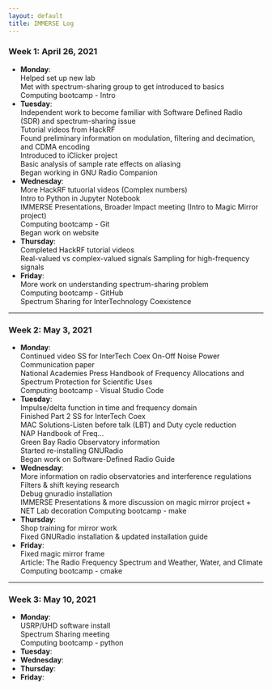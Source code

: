 ```yaml
---
layout: default
title: IMMERSE Log
---
```


### Week 1: April 26, 2021

* **Monday**:  
    Helped set up new lab  
    Met with spectrum-sharing group to get introduced to basics  
    Computing bootcamp - Intro  
* **Tuesday**:  
    Independent work to become familiar with Software Defined Radio (SDR) and spectrum-sharing issue  
        Tutorial videos from HackRF  
        Found preliminary information on modulation, filtering and decimation, and CDMA encoding  
        Introduced to iClicker project  
    Basic analysis of sample rate effects on aliasing  
    Began working in GNU Radio Companion  
* **Wednesday**:  
    More HackRF tutuorial videos (Complex numbers)  
    Intro to Python in Jupyter Notebook  
    IMMERSE Presentations, Broader Impact meeting (Intro to Magic Mirror project)  
    Computing bootcamp - Git  
    Began work on website  
* **Thursday**:   
    Completed HackRF tutorial videos  
        Real-valued vs complex-valued signals
        Sampling for high-frequency signals
* **Friday**:  
    More work on understanding spectrum-sharing problem  
    Computing bootcamp - GitHub  
    Spectrum Sharing for InterTechnology Coexistence  

***
### Week 2: May 3, 2021

* **Monday**:  
    Continued video SS for InterTech Coex
    On-Off Noise Power Communication paper  
    National Academies Press Handbook of Frequency Allocations and Spectrum Protection for Scientific Uses  
    Computing bootcamp - Visual Studio Code  
* **Tuesday**:  
    Impulse/delta function in time and frequency domain   
    Finished Part 2 SS for InterTech Coex  
        MAC Solutions-Listen before talk (LBT) and Duty cycle reduction  
    NAP Handbook of Freq...  
    Green Bay Radio Observatory information  
    Started re-installing GNURadio  
    Began work on Software-Defined Radio Guide  
* **Wednesday**:  
    More information on radio observatories and interference regulations  
    Filters & shift keying research  
    Debug gnuradio installation  
    IMMERSE Presentations & more discussion on magic mirror project + NET Lab decoration
    Computing bootcamp - make  
* **Thursday**:  
    Shop training for mirror work  
    Fixed GNURadio installation & updated installation guide  
* **Friday**:  
    Fixed magic mirror frame  
    Article: The Radio Frequency Spectrum and Weather, Water, and Climate  
    Computing bootcamp - cmake  

***
### Week 3: May 10, 2021

* **Monday**:  
    USRP/UHD software install  
    Spectrum Sharing meeting  
    Computing bootcamp - python  
* **Tuesday**:  
* **Wednesday**:  
* **Thursday**:  
* **Friday**:  

